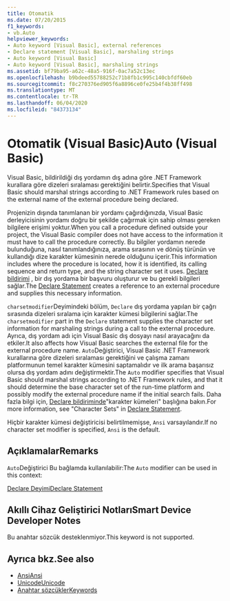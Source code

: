 ```yaml
---
title: Otomatik
ms.date: 07/20/2015
f1_keywords:
- vb.Auto
helpviewer_keywords:
- Auto keyword [Visual Basic], external references
- Declare statement [Visual Basic], marshaling strings
- Auto keyword [Visual Basic]
- Auto keyword [Visual Basic], marshaling strings
ms.assetid: bf79ba95-a62c-48a5-916f-0ac7a52c13ec
ms.openlocfilehash: b9bdeed55788252c71b8fb1c995c140cbfdf60eb
ms.sourcegitcommit: f8c270376ed905f6a8896ce0fe25b4f4b38ff498
ms.translationtype: MT
ms.contentlocale: tr-TR
ms.lasthandoff: 06/04/2020
ms.locfileid: "84373134"
---
```

# <a name="auto-visual-basic"></a><span data-ttu-id="13111-102">Otomatik (Visual Basic)</span><span class="sxs-lookup"><span data-stu-id="13111-102">Auto (Visual Basic)</span></span>
<span data-ttu-id="13111-103">Visual Basic, bildirildiği dış yordamın dış adına göre .NET Framework kurallara göre dizeleri sıralaması gerektiğini belirtir.</span><span class="sxs-lookup"><span data-stu-id="13111-103">Specifies that Visual Basic should marshal strings according to .NET Framework rules based on the external name of the external procedure being declared.</span></span>  
  
 <span data-ttu-id="13111-104">Projenizin dışında tanımlanan bir yordamı çağırdığınızda, Visual Basic derleyicisinin yordamı doğru bir şekilde çağırmak için sahip olması gereken bilgilere erişimi yoktur.</span><span class="sxs-lookup"><span data-stu-id="13111-104">When you call a procedure defined outside your project, the Visual Basic compiler does not have access to the information it must have to call the procedure correctly.</span></span> <span data-ttu-id="13111-105">Bu bilgiler yordamın nerede bulunduğuna, nasıl tanımlandığınıza, arama sırasının ve dönüş türünün ve kullandığı dize karakter kümesinin nerede olduğunu içerir.</span><span class="sxs-lookup"><span data-stu-id="13111-105">This information includes where the procedure is located, how it is identified, its calling sequence and return type, and the string character set it uses.</span></span> <span data-ttu-id="13111-106">[Declare bildirimi](../statements/declare-statement.md) , bir dış yordama bir başvuru oluşturur ve bu gerekli bilgileri sağlar.</span><span class="sxs-lookup"><span data-stu-id="13111-106">The [Declare Statement](../statements/declare-statement.md) creates a reference to an external procedure and supplies this necessary information.</span></span>  
  
 <span data-ttu-id="13111-107">`charsetmodifier`Deyimindeki bölüm, `Declare` dış yordama yapılan bir çağrı sırasında dizeleri sıralama için karakter kümesi bilgilerini sağlar.</span><span class="sxs-lookup"><span data-stu-id="13111-107">The `charsetmodifier` part in the `Declare` statement supplies the character set information for marshaling strings during a call to the external procedure.</span></span> <span data-ttu-id="13111-108">Ayrıca, dış yordam adı için Visual Basic dış dosyayı nasıl arayacağını da etkiler.</span><span class="sxs-lookup"><span data-stu-id="13111-108">It also affects how Visual Basic searches the external file for the external procedure name.</span></span> <span data-ttu-id="13111-109">`Auto`Değiştirici, Visual Basic .NET Framework kurallarına göre dizeleri sıralaması gerektiğini ve çalışma zamanı platformunun temel karakter kümesini saptamalıdır ve ilk arama başarısız olursa dış yordam adını değiştirmektir.</span><span class="sxs-lookup"><span data-stu-id="13111-109">The `Auto` modifier specifies that Visual Basic should marshal strings according to .NET Framework rules, and that it should determine the base character set of the run-time platform and possibly modify the external procedure name if the initial search fails.</span></span> <span data-ttu-id="13111-110">Daha fazla bilgi için, [Declare bildiriminde](../statements/declare-statement.md)"karakter kümeleri" başlığına bakın.</span><span class="sxs-lookup"><span data-stu-id="13111-110">For more information, see "Character Sets" in [Declare Statement](../statements/declare-statement.md).</span></span>  
  
 <span data-ttu-id="13111-111">Hiçbir karakter kümesi değiştiricisi belirtilmemişse, `Ansi` varsayılandır.</span><span class="sxs-lookup"><span data-stu-id="13111-111">If no character set modifier is specified, `Ansi` is the default.</span></span>  
  
## <a name="remarks"></a><span data-ttu-id="13111-112">Açıklamalar</span><span class="sxs-lookup"><span data-stu-id="13111-112">Remarks</span></span>  
 <span data-ttu-id="13111-113">`Auto`Değiştirici Bu bağlamda kullanılabilir:</span><span class="sxs-lookup"><span data-stu-id="13111-113">The `Auto` modifier can be used in this context:</span></span>  
  
 [<span data-ttu-id="13111-114">Declare Deyimi</span><span class="sxs-lookup"><span data-stu-id="13111-114">Declare Statement</span></span>](../statements/declare-statement.md)  
  
## <a name="smart-device-developer-notes"></a><span data-ttu-id="13111-115">Akıllı Cihaz Geliştirici Notları</span><span class="sxs-lookup"><span data-stu-id="13111-115">Smart Device Developer Notes</span></span>  
 <span data-ttu-id="13111-116">Bu anahtar sözcük desteklenmiyor.</span><span class="sxs-lookup"><span data-stu-id="13111-116">This keyword is not supported.</span></span>  
  
## <a name="see-also"></a><span data-ttu-id="13111-117">Ayrıca bkz.</span><span class="sxs-lookup"><span data-stu-id="13111-117">See also</span></span>

- [<span data-ttu-id="13111-118">Ansi</span><span class="sxs-lookup"><span data-stu-id="13111-118">Ansi</span></span>](ansi.md)
- [<span data-ttu-id="13111-119">Unicode</span><span class="sxs-lookup"><span data-stu-id="13111-119">Unicode</span></span>](unicode.md)
- [<span data-ttu-id="13111-120">Anahtar sözcükler</span><span class="sxs-lookup"><span data-stu-id="13111-120">Keywords</span></span>](../keywords/index.md)
